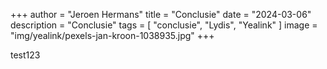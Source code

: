 +++
author = "Jeroen Hermans"
title = "Conclusie"
date = "2024-03-06"
description = "Conclusie"
tags = [
    "conclusie", "Lydis", "Yealink"
]
image = "img/yealink/pexels-jan-kroon-1038935.jpg"
+++

test123
<!--more-->

